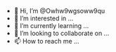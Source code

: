 - 👋 Hi, I’m @Owhw9wgsoww9qu
- 👀 I’m interested in ...
- 🌱 I’m currently learning ...
- 💞️ I’m looking to collaborate on ...
- 📫 How to reach me ...

<!---
Owhw9wgsoww9qu/Owhw9wgsoww9qu is a ✨ special ✨ repository because its `README.md` (this file) appears on your GitHub profile.
You can click the Preview link to take a look at your changes.
--->
